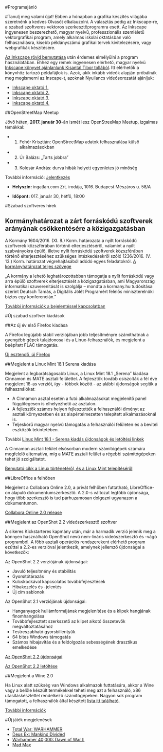 #Programajánló

#Tanulj meg valami újat!
Ebben a hónapban a grafika készítés világába szeretnénk a kedves Olvasót elkalauzolni. A választás pedig az Inkscape-re, a szabad szoftveres vektoros szerkesztőprogramra esett.
Az Inkscape ingyenesen beszerezhető, magyar nyelvű, professzionális szemléletű vektorgrafikai program, amely alkalmas iskolai oktatásban való felhasználásra, kisebb példányszámú grafikai tervek kivitelezésére, vagy webgrafikák készítésére.

[Az Inkscape rövid bemutatása](http://inkscape.hu/az-inkscape-rol/) után érdemes elmélyülni a program használatában. Ehhez egy remek ingyenesen elérhető, magyar nyelvű [Inkscape könyvet ajánlanlunk Kisantal Tibor tollából](http://inkscape.hu/letoltesek/). Itt elérhetők a könyvhöz tartozó példafájlok is.
Azok, akik inkább videók alapján próbálnák meg megismerni az Inscape-t, azoknak Nyullancs videósorozatát ajánljuk:
* [Inkscape oktató 1.](https://www.youtube.com/watch?v=up3ttaS_62M)
* [Inkscape oktató 2.](https://www.youtube.com/watch?v=IaQOTfQtR-o)
* [Inkscape oktató 3.](https://www.youtube.com/watch?v=ytecUtrMMwo)
* [Inkscape oktató 4.](https://www.youtube.com/watch?v=K-J-MwNQQ9U)

##OpenStreetMap Meetup

Jövő héten, **2017. január 30**-án ismét lesz OpenStreeMap Meetup, izgalmas témákkal:

* 1. Fehér Krisztián: OpenStreetMap adatok felhasználása külső alkalmazásokban
* 2. Úr Balázs: „Tarts jobbra”
* 3. Kolesár András: durva hibák helyett egyenletes jó minőség

További információ: [Jelentkezés](https://www.meetup.com/OpenStreetMap-Hungary/events/236964572/)

* **Helyszín:** ingatlan.com Zrt. irodája, 1016. Budapest Mészáros u. 58/A

* **Időpont:** 017. január 30, hétfő, 18:00


#Szabad szoftveres hírek

## Kormányhatározat a zárt forráskódú szoftverek arányának csökkentésére a közigazgatásban
A Kormány 1604/2016. (XI. 8.) Korm. határozata a nyílt forráskódú szoftverek közszférában történő elterjesztéséről, valamint a nyílt szabványokra épülő, illetve nyílt forráskódú szoftverek közszférában történő elterjesztéséhez szükséges intézkedésekről szóló 1236/2016. (V. 13.) Korm. határozat végrehajtásából adódó egyes feladatokról.
[A kormányhatározat teljes szövege](https://linuxmint.hu/hir/2016/11/kormanyhatarozat-a-zart-forraskodu-szoftverek-aranyanak-csokkentesere-a-kozigazgatasban)

„A kormány a lehető leghatározottabban támogatja a nyílt forráskódú vagy arra épülő szoftverek elterjesztését a közigazgatásban, ami Magyarország informatikai szuverenitását is szolgálja – mondta a kormany.hu tudósítása szerint Deutsch Tamás, a Digitális Jólét Programért felelős miniszterelnöki biztos egy konferencián.”

[További információk a bejelentéssel kapcsolatban](https://itcafe.hu/hir/deutsch_nyilt_forras_kormany_nisz.html)


#Új szabad szoftver kiadások

##Az új év első Firefox kiadása

A Firefox legújabb stabil verziójában jobb teljesítményre számíthatnak a gyengébb gépek tulajdonosai és a Linux-felhasználók, és megjelent a beépített FLAC támogatás.

[Új esztendő, új Firefox](https://itcafe.hu/hir/mozilla_firefox_51.html)


##Megjelent a Linux Mint 18.1 Serena kiadása

Megjelent a legbarátságosabb Linux, a Linux Mint 18.1 „Serena” kiadása Cinnamon és MATE asztali felülettel. A fejlesztők tovább csiszolták a fél éve megjelent 18-as verziót, így - többek között - az alábbi újdonságok segítik a felhasználókat:
* A Cinnamon asztal esetén a futó alkalmazásokat megjelenítő panel függőlegesen is elhelyezhető az asztalon.
* A fejlesztők számos helyen fejlesztették a felhasználói élményt az asztali környezetben és az alapértelmezetten telepített alkalmazásoknál is.
* Teljeskörű magyar nyelvű támogatás a felhasználói felületen és a beviteli eszközök tekintetében.

További [Linux Mint 18.1 - Serena kiadás újdonságok és letöltési linkek](https://linuxmint.hu/hir/2016/12/megjelent-a-linux-mint-181-serena-cinnamon-es-mate-kiadasa)

A Cinnamon asztali felület elsősorban modern számítógépek számára megfelelő alternatíva, míg a MATE asztali felület a régebbi számítógépeken tehet jó szolgáltatot.

[Bemutató cikk a Linux történetéről, és a Linux Mint telepítéséről](https://linuxmint.hu/hir/2015/08/a-baratsagos-linux)


##LibreOffice a felhőben

Megjelent a Collabora Online 2.0, a privát felhőben futtatható, LibreOffice-on alapuló dokumentumszerkesztő. A 2.0-s változat legfőbb újdonsága, hogy több szerkesztő is tud párhuzamosan dolgozni ugyanazon a dokumentumon.

[Collabora Online 2.0 release](https://www.collaboraoffice.com/release-news/collabora-online-2-0-release/)


##Megjelent az OpenShot 2.2 videószerkesztő szoftver

A sikeres Kickstarteres kapmány után, már a harmadik verzió jelenik meg a könnyen használható OpenShot nevű nem-lináris videószerkesztő és -vágó programból. A főbb asztali operációs rendszerekent elérhető program ezúttal a 2.2-es verzióval jelentkezik, amelynek jellemző újdonságai a következők:

Az OpenShot 2.2 verziójának újdonságai:
* Javuló teljesítmény és stabilitás
* Gyorsítótárazás
* Kulcskockával kapcsolatos továbbfejlesztések
* Hibakezelés és -jelentés
* Új cím sablonok

Az OpenShot 2.1 verziójának újdonságai:
* Hanganyagok hullámformájának megjelenítése és a klipek hangjának finomhangolása
* Továbbfejlesztett szerkszető az klipet alkotó összetevők megváltoztatásához
* Testreszabható gyorsbillentyűk
* 64 bites Windows támogatás
* Számos hibajavítás és a feldolgozás sebességének drasztikus emelkedése

[Az OpenShot 2.2 újdonságai](https://itcafe.hu/hir/openshot_2_2.html)

[Az OpenShot 2.2 letöltése](http://openshot.org/download/)


##Megjelent a Wine 2.0

Ha Linux alatt szükség van Windows alkalmazok futtatására, akkor a Wine vagy a belőle készült termékekkel teheti meg azt a felhasználó, x86 utasításkészlettel rendelkező számítógépeken. Nagyon sok program támogatott, a felhasználók által készített [lista itt található](https://appdb.winehq.org/).

[További információk](https://linuxmint.hu/hir/2017/01/megjelent-a-wine-20)


#Új játék megjelenések

* [Total War: WARHAMMER](https://www.feralinteractive.com/en/linux-games/warhammertw/)
* [Deus Ex: Mankind Divided](https://www.feralinteractive.com/en/linux-games/deusexmd/story/)
* [Warhammer 40,000: Dawn of War II](http://www.feralinteractive.com/en/games/dawnofwar2)
* [Mad Max](https://www.feralinteractive.com/en/games/madmax)

